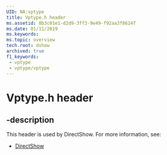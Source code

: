 ```yaml
---
UID: NA:vptype
title: Vptype.h header
ms.assetid: 8b3c01e1-d2d9-3ff3-9e49-f92aa3f8624f
ms.date: 01/11/2019
ms.keywords: 
ms.topic: overview
tech.root: dshow
archived: true
f1_keywords:
 - vptype
 - vptype/vptype
---
```


# Vptype.h header


## -description

This header is used by DirectShow. For more information, see:

- [DirectShow](../_dshow/index.md)

